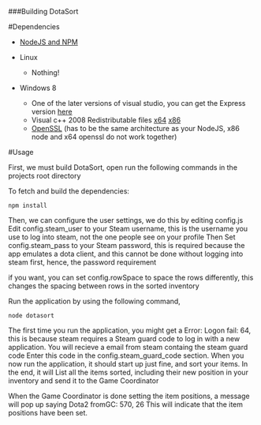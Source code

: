 ###Building DotaSort

#Dependencies

- [NodeJS and NPM](http://nodejs.org/)

- Linux
  - Nothing!
- Windows 8
  - One of the later versions of visual studio, you can get the Express version [here](http://www.visualstudio.com/products/visual-studio-community-vs)
  - Visual c++ 2008 Redistributable files [x64](http://www.microsoft.com/en-us/download/details.aspx?id=15336) [x86](http://www.microsoft.com/en-us/download/details.aspx?id=29)
  - [OpenSSL](http://slproweb.com/products/Win32OpenSSL.html) (has to be the same architecture as your NodeJS, x86 node and x64 openssl do not work together)


#Usage

First, we must build DotaSort, open run the following commands in the projects root directory

To fetch and build the dependencies:
```
npm install
```

Then, we can configure the user settings, we do this by editing config.js
Edit config.steam_user to your Steam username, this is the username you use to log into steam, not the one people see on your profile
Then Set config.steam_pass to your Steam password, this is required because the app emulates a dota client, and this cannot be done without logging into steam first, hence, the password requirement

if you want, you can set config.rowSpace to space the rows differently, this changes the spacing between rows in the sorted inventory

Run the application by using the following command,
```
node dotasort
```

The first time you run the application, you might get a Error: Logon fail: 64, this is because steam requires a Steam guard code to log in with a new application. You will recieve a email from steam containg the steam guard code
Enter this code in the config.steam_guard_code section.
When you now run the application, it should start up just fine, and sort your items.
In the end, it will List all the items sorted, including their new position in your inventory and send it to the Game Coordinator

When the Game Coordinator is done setting the item positions, a message will pop up saying Dota2 fromGC: 570, 26
This will indicate that the item positions have been set.